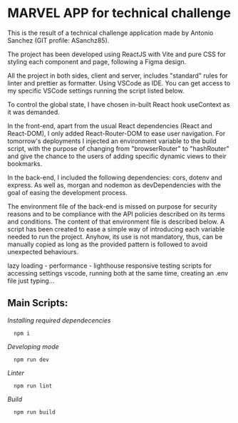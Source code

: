 # MARVEL APP for technical challenge

This is the result of a technical challenge application made by Antonio Sanchez (GIT profile: ASanchz85).

The project has been developed using ReactJS with Vite and pure CSS for styling each component and page, following a Figma design.

All the project in both sides, client and server, includes "standard" rules for linter and prettier as formatter. Using VSCode as IDE. You can get access to my specific VSCode settings running the script listed below.

To control the global state, I have chosen in-built React hook useContext as it was demanded.

In the front-end, apart from the usual React dependencies (React and React-DOM), I only added React-Router-DOM to ease user navigation. For tomorrow's deployments I injected an environment variable to the build script, with the purpose of changing from "browserRouter" to "hashRouter" and give the chance to the users of adding specific dynamic views to their bookmarks.

In the back-end, I included the following dependencies: cors, dotenv and express. As well as, morgan and nodemon as devDependencies with the goal of easing the development process.

The environment file of the back-end is missed on purpose for security reasons and to be compliance with the API policies described on its terms and conditions. The content of that environment file is described below. A script has been created to ease a simple way of introducing each variable needed to run the project. Anyhow, its use is not mandatory, thus, can be manually copied as long as the provided pattern is followed to avoid unexpected behaviours.

lazy loading - performance - lighthouse
responsive
testing
scripts for accessing settings vscode, running both at the same time, creating an .env file just typing...

## Main Scripts:

  *Installing required dependecencies*
  ~~~
    npm i
  ~~~
  
  *Developing mode*
  ~~~
    npm run dev
  ~~~

  *Linter*
  ~~~
    npm run lint
  ~~~

  *Build*
  ~~~
    npm run build
  ~~~